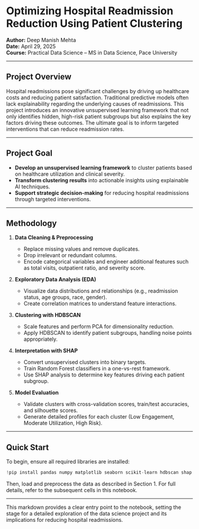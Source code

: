 # Optimizing Hospital Readmission Reduction Using Patient Clustering

**Author:** Deep Manish Mehta  
**Date:** April 29, 2025  
**Course:** Practical Data Science – MS in Data Science, Pace University

---

## Project Overview

Hospital readmissions pose significant challenges by driving up healthcare costs and reducing patient satisfaction. Traditional predictive models often lack explainability regarding the underlying causes of readmissions. This project introduces an innovative unsupervised learning framework that not only identifies hidden, high-risk patient subgroups but also explains the key factors driving these outcomes. The ultimate goal is to inform targeted interventions that can reduce readmission rates.

---

## Project Goal

- **Develop an unsupervised learning framework** to cluster patients based on healthcare utilization and clinical severity.
- **Transform clustering results** into actionable insights using explainable AI techniques.
- **Support strategic decision-making** for reducing hospital readmissions through targeted interventions.

---

## Methodology

1. **Data Cleaning & Preprocessing**
   - Replace missing values and remove duplicates.
   - Drop irrelevant or redundant columns.
   - Encode categorical variables and engineer additional features such as total visits, outpatient ratio, and severity score.

2. **Exploratory Data Analysis (EDA)**
   - Visualize data distributions and relationships (e.g., readmission status, age groups, race, gender).
   - Create correlation matrices to understand feature interactions.

3. **Clustering with HDBSCAN**
   - Scale features and perform PCA for dimensionality reduction.
   - Apply HDBSCAN to identify patient subgroups, handling noise points appropriately.

4. **Interpretation with SHAP**
   - Convert unsupervised clusters into binary targets.
   - Train Random Forest classifiers in a one-vs-rest framework.
   - Use SHAP analysis to determine key features driving each patient subgroup.

5. **Model Evaluation**
   - Validate clusters with cross-validation scores, train/test accuracies, and silhouette scores.
   - Generate detailed profiles for each cluster (Low Engagement, Moderate Utilization, High Risk).

---

## Quick Start

To begin, ensure all required libraries are installed:

```python
!pip install pandas numpy matplotlib seaborn scikit-learn hdbscan shap
```

Then, load and preprocess the data as described in Section 1. For full details, refer to the subsequent cells in this notebook.

---

This markdown provides a clear entry point to the notebook, setting the stage for a detailed exploration of the data science project and its implications for reducing hospital readmissions.
